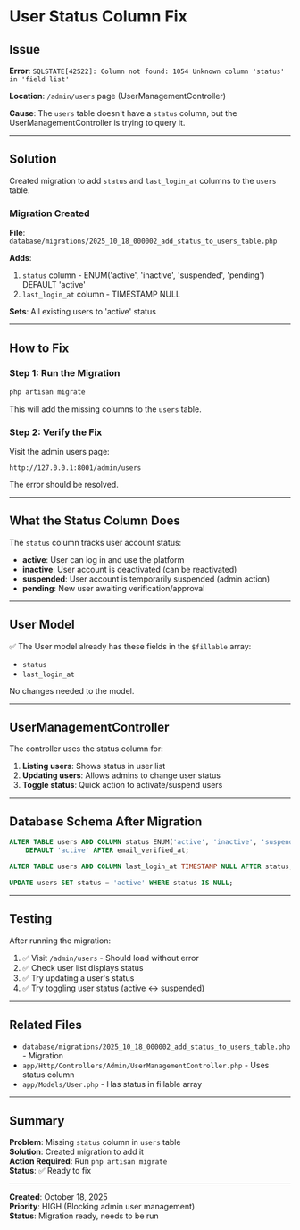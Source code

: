 # User Status Column Fix

## Issue

**Error**: `SQLSTATE[42S22]: Column not found: 1054 Unknown column 'status' in 'field list'`

**Location**: `/admin/users` page (UserManagementController)

**Cause**: The `users` table doesn't have a `status` column, but the UserManagementController is trying to query it.

---

## Solution

Created migration to add `status` and `last_login_at` columns to the `users` table.

### Migration Created

**File**: `database/migrations/2025_10_18_000002_add_status_to_users_table.php`

**Adds**:
1. `status` column - ENUM('active', 'inactive', 'suspended', 'pending') DEFAULT 'active'
2. `last_login_at` column - TIMESTAMP NULL

**Sets**: All existing users to 'active' status

---

## How to Fix

### Step 1: Run the Migration

```bash
php artisan migrate
```

This will add the missing columns to the `users` table.

### Step 2: Verify the Fix

Visit the admin users page:
```
http://127.0.0.1:8001/admin/users
```

The error should be resolved.

---

## What the Status Column Does

The `status` column tracks user account status:

- **active**: User can log in and use the platform
- **inactive**: User account is deactivated (can be reactivated)
- **suspended**: User account is temporarily suspended (admin action)
- **pending**: New user awaiting verification/approval

---

## User Model

✅ The User model already has these fields in the `$fillable` array:
- `status`
- `last_login_at`

No changes needed to the model.

---

## UserManagementController

The controller uses the status column for:

1. **Listing users**: Shows status in user list
2. **Updating users**: Allows admins to change user status
3. **Toggle status**: Quick action to activate/suspend users

---

## Database Schema After Migration

```sql
ALTER TABLE users ADD COLUMN status ENUM('active', 'inactive', 'suspended', 'pending') 
    DEFAULT 'active' AFTER email_verified_at;

ALTER TABLE users ADD COLUMN last_login_at TIMESTAMP NULL AFTER status;

UPDATE users SET status = 'active' WHERE status IS NULL;
```

---

## Testing

After running the migration:

1. ✅ Visit `/admin/users` - Should load without error
2. ✅ Check user list displays status
3. ✅ Try updating a user's status
4. ✅ Try toggling user status (active ↔ suspended)

---

## Related Files

- `database/migrations/2025_10_18_000002_add_status_to_users_table.php` - Migration
- `app/Http/Controllers/Admin/UserManagementController.php` - Uses status column
- `app/Models/User.php` - Has status in fillable array

---

## Summary

**Problem**: Missing `status` column in `users` table  
**Solution**: Created migration to add it  
**Action Required**: Run `php artisan migrate`  
**Status**: ✅ Ready to fix

---

**Created**: October 18, 2025  
**Priority**: HIGH (Blocking admin user management)  
**Status**: Migration ready, needs to be run
